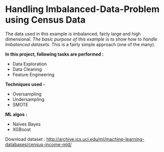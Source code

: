 # Handling Imbalanced-Data-Problem using Census Data

The data used in this example is imbalanced, fairly large and high dimensional. _The basic purpose of this example is to show how to handle Imbalanced datasets._ This is a fairly simple approach (one of the many).

**In this project, following tasks are performed :**
* Data Exploration
* Data Cleaning 
* Feature Engineering

**Techniques used -** 
* Oversampling
* Undersampling
* SMOTE

**ML algos :**
* Naives Bayes
* XGBoost

Download dataset :
http://archive.ics.uci.edu/ml/machine-learning-databases/census-income-mld/
